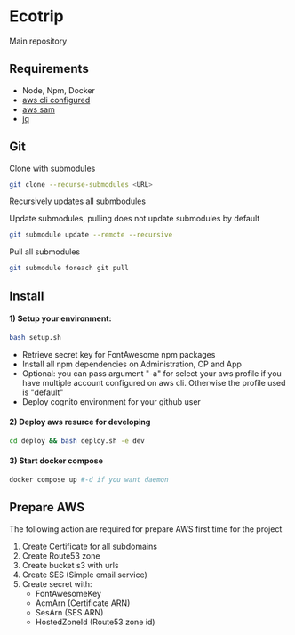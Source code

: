 # Ecotrip

Main repository

## Requirements

- Node, Npm, Docker
- [aws cli configured](https://docs.aws.amazon.com/it_it/translate/latest/dg/setup-awscli.html)
- [aws sam](https://docs.aws.amazon.com/serverless-application-model/latest/developerguide/serverless-sam-cli-install.html)
- [jq](https://stedolan.github.io/jq/download/)

## Git

Clone with submodules

```sh
git clone --recurse-submodules <URL>
```

Recursively updates all submbodules

Update submodules, pulling does not update submodules by default

```sh
git submodule update --remote --recursive
```

Pull all submodules

```sh
git submodule foreach git pull
```

## Install

#### 1) Setup your environment:

```sh
bash setup.sh
```

- Retrieve secret key for FontAwesome npm packages
- Install all npm dependencies on Administration, CP and App
- Optional: you can pass argument "-a" for select your aws profile if you have multiple account configured on aws cli. Otherwise the profile used is "default"
- Deploy cognito environment for your github user

#### 2) Deploy aws resurce for developing

```sh
cd deploy && bash deploy.sh -e dev
```

#### 3) Start docker compose

```sh
docker compose up #-d if you want daemon
```

## Prepare AWS

The following action are required for prepare AWS first time for the project

1. Create Certificate for all subdomains
2. Create Route53 zone
3. Create bucket s3 with urls
4. Create SES (Simple email service)
5. Create secret with:
   - FontAwesomeKey
   - AcmArn (Certificate ARN)
   - SesArn (SES ARN)
   - HostedZoneId (Route53 zone id)
